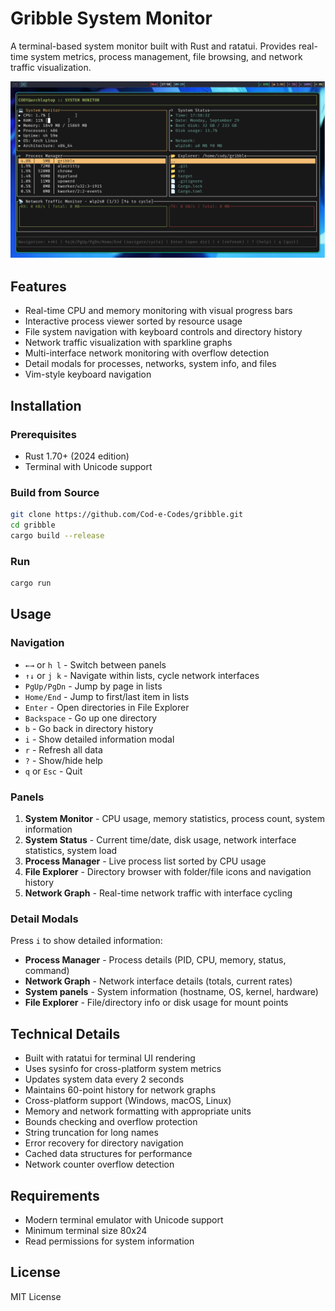 # Gribble System Monitor

A terminal-based system monitor built with Rust and ratatui. Provides real-time system metrics, process management, file browsing, and network traffic visualization.

![Gribble System Monitor](gribble-screenshot.png)

## Features

- Real-time CPU and memory monitoring with visual progress bars
- Interactive process viewer sorted by resource usage
- File system navigation with keyboard controls and directory history
- Network traffic visualization with sparkline graphs
- Multi-interface network monitoring with overflow detection
- Detail modals for processes, networks, system info, and files
- Vim-style keyboard navigation

## Installation

### Prerequisites

- Rust 1.70+ (2024 edition)
- Terminal with Unicode support

### Build from Source

```bash
git clone https://github.com/Cod-e-Codes/gribble.git
cd gribble
cargo build --release
```

### Run

```bash
cargo run
```

## Usage

### Navigation

- `←→` or `h l` - Switch between panels
- `↑↓` or `j k` - Navigate within lists, cycle network interfaces
- `PgUp/PgDn` - Jump by page in lists
- `Home/End` - Jump to first/last item in lists
- `Enter` - Open directories in File Explorer
- `Backspace` - Go up one directory
- `b` - Go back in directory history
- `i` - Show detailed information modal
- `r` - Refresh all data
- `?` - Show/hide help
- `q` or `Esc` - Quit

### Panels

1. **System Monitor** - CPU usage, memory statistics, process count, system information
2. **System Status** - Current time/date, disk usage, network interface statistics, system load
3. **Process Manager** - Live process list sorted by CPU usage
4. **File Explorer** - Directory browser with folder/file icons and navigation history
5. **Network Graph** - Real-time network traffic with interface cycling

### Detail Modals

Press `i` to show detailed information:
- **Process Manager** - Process details (PID, CPU, memory, status, command)
- **Network Graph** - Network interface details (totals, current rates)
- **System panels** - System information (hostname, OS, kernel, hardware)
- **File Explorer** - File/directory info or disk usage for mount points

## Technical Details

- Built with ratatui for terminal UI rendering
- Uses sysinfo for cross-platform system metrics
- Updates system data every 2 seconds
- Maintains 60-point history for network graphs
- Cross-platform support (Windows, macOS, Linux)
- Memory and network formatting with appropriate units
- Bounds checking and overflow protection
- String truncation for long names
- Error recovery for directory navigation
- Cached data structures for performance
- Network counter overflow detection

## Requirements

- Modern terminal emulator with Unicode support
- Minimum terminal size 80x24
- Read permissions for system information

## License

MIT License